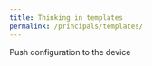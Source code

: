 ```yaml
---
title: Thinking in templates
permalink: /principals/templates/
---
```

Push configuration to the device
